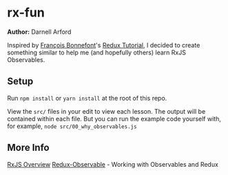rx-fun
======

**Author:** Darnell Arford

Inspired by [François Bonnefont](https://github.com/happypoulp)'s
[Redux Tutorial](https://github.com/happypoulp/redux-tutorial), I decided to create something
similar to help me (and hopefully others) learn RxJS Observables.

Setup
-----
Run `npm install` or `yarn install` at the root of this repo.

View the `src/` files in your edit to view each lesson.  The output will be contained
within each file.  But you can run the example code yourself with, for example,
`node src/00_why_observables.js`

More Info
---------
[RxJS Overview](https://rxjs-dev.firebaseapp.com/guide/observable)
[Redux-Observable](https://redux-observable.js.org/) - Working with Observables and Redux
